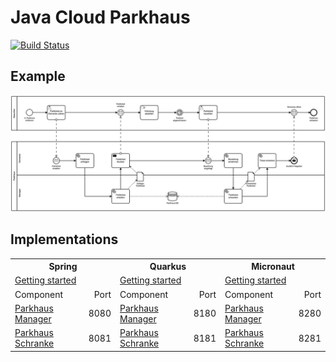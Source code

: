 # Java Cloud Parkhaus

[![Build Status](https://www.travis-ci.org/viadee/java-cloud-parkhaus.svg?branch=master)](https://www.travis-ci.org/viadee/java-cloud-parkhaus)

## Example

![Parkhaus](parkhaus.png)

## Implementations

<table>
    <tr>
        <th colspan="2">Spring</th>
        <th colspan="2">Quarkus</th>
        <th colspan="2">Micronaut</th>
    </tr>
    <tr>
        <td colspan="2"><a href="./parkhaus-spring/README.md">Getting started</a></td>
        <td colspan="2"><a href="./parkhaus-quarkus/README.md">Getting started</a></td>
        <td colspan="2"><a href="./parkhaus-micronaut/README.md">Getting started</a></td>
    </tr>
    <tr>
        <td>Component</td>
        <td align="right">Port</td>
        <td>Component</td>
        <td align="right">Port</td>
        <td>Component</td>
        <td align="right">Port</td>
    </tr>
    <tr>
        <td><a href="./parkhaus-spring/parkhaus-manager">Parkhaus Manager</a></td>
        <td align="right">8080</td>
        <td><a href="./parkhaus-quarkus/parkhaus-manager">Parkhaus Manager</a></td>
        <td align="right">8180</td>
        <td><a href="./parkhaus-micronaut/parkhaus-manager">Parkhaus Manager</a></td>
        <td align="right">8280</td>    
    </tr>
    <tr>
        <td><a href="./parkhaus-spring/parkhaus-scranke">Parkhaus Schranke</a></td>
        <td align="right">8081</td>
        <td><a href="./parkhaus-quarkus/parkhaus-schranke">Parkhaus Schranke</a></td>
        <td align="right">8181</td>
        <td><a href="./parkhaus-micronaut/parkhaus-schranke">Parkhaus Schranke</a></td>
        <td align="right">8281</td>
    </tr>
    
</table>


